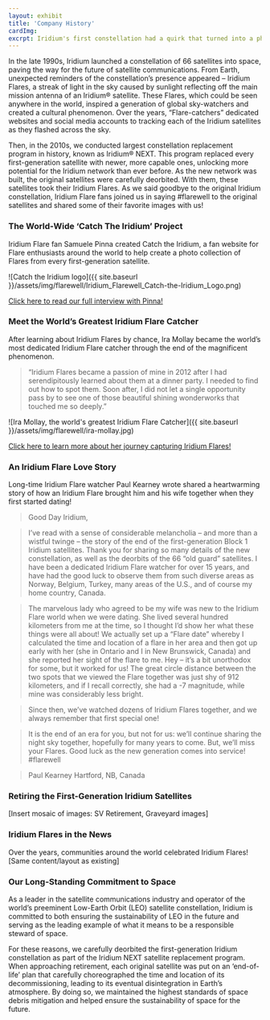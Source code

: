 ```yaml
---
layout: exhibit
title: 'Company History'
cardImg: 
excrpt: Iridium's first constellation had a quirk that turned into a phenomenon. Find out how satellites became artificial shooting stars that inspired a generation.
---
```

In the late 1990s, Iridium launched a constellation of 66 satellites into space, paving the way for the future of satellite communications. From Earth, unexpected reminders of the constellation’s presence appeared – Iridium Flares, a streak of light in the sky caused by sunlight reflecting off the main mission antenna of an Iridium® satellite. These Flares, which could be seen anywhere in the world, inspired a generation of global sky-watchers and created a cultural phenomenon. Over the years, “Flare-catchers” dedicated websites and social media accounts to tracking each of the Iridium satellites as they flashed across the sky.

Then, in the 2010s, we conducted largest constellation replacement program in history, known as Iridium® NEXT. This program replaced every first-generation satellite with newer, more capable ones, unlocking more potential for the Iridium network than ever before. As the new network was built, the original satellites were carefully deorbited. With them, these satellites took their Iridium Flares. As we said goodbye to the original Iridium constellation, Iridium Flare fans joined us in saying #flarewell to the original satellites and shared some of their favorite images with us!

### The World-Wide ‘Catch The Iridium’ Project
Iridium Flare fan Samuele Pinna created Catch the Iridium, a fan website for Flare enthusiasts around the world to help create a photo collection of Flares from every first-generation satellite. 

![Catch the Iridium logo]({{ site.baseurl }}/assets/img/flarewell/Iridium_Flarewell_Catch-the-Iridium_Logo.png)

[Click here to read our full interview with Pinna!](https://www.iridium.com/blog/2018/08/11/flarewell-catch-the-iridium-flare/)


### Meet the World’s Greatest Iridium Flare Catcher
After learning about Iridium Flares by chance, Ira Mollay became the world’s most dedicated Iridium Flare catcher through the end of the magnificent phenomenon.

> “Iridium Flares became a passion of mine in 2012 after I had serendipitously learned about them at a dinner party. I needed to find out how to spot them. Soon after, I did not let a single opportunity pass by to see one of those beautiful shining wonderworks that touched me so deeply.”

 ![Ira Mollay, the world's greatest Iridium Flare Catcher]({{ site.baseurl }}/assets/img/flarewell/ira-mollay.jpg)

[Click here to learn more about her journey capturing Iridium Flares!](https://www.iridium.com/blog/2018/10/24/my-visit-to-iridium/)


### An Iridium Flare Love Story
Long-time Iridium Flare watcher Paul Kearney wrote shared a heartwarming story of how an Iridium Flare brought him and his wife together when they first started dating!

> Good Day Iridium,

> I’ve read with a sense of considerable melancholia – and more than a wistful twinge – the story of the end of the first-generation Block 1 Iridium satellites. Thank you for sharing so many details of the new constellation, as well as the deorbits of the 66 “old guard” satellites.
> I have been a dedicated Iridium Flare watcher for over 15 years, and have had the good luck to observe them from such diverse areas as Norway, Belgium, Turkey, many areas of the U.S., and of course my home country, Canada.

> The marvelous lady who agreed to be my wife was new to the Iridium Flare world when we were dating. She lived several hundred kilometers from me at the time, so I thought I’d show her what these things were all about! We actually set up a “Flare date” whereby I calculated the time and location of a flare in her area and then got up early with her (she in Ontario and I in New Brunswick, Canada) and she reported her sight of the flare to me. Hey – it’s a bit unorthodox for some, but it worked for us! The great circle distance between the two spots that we viewed the Flare together was just shy of 912 kilometers, and if I recall correctly, she had a -7 magnitude, while mine was considerably less bright.

> Since then, we’ve watched dozens of Iridium Flares together, and we always remember that first special one!

> It is the end of an era for you, but not for us: we’ll continue sharing the night sky together, hopefully for many years to come. But, we’ll miss your Flares. Good luck as the new generation comes into service! #flarewell

> Paul Kearney
> Hartford, NB, Canada

### Retiring the First-Generation Iridium Satellites
[Insert mosaic of images: SV Retirement, Graveyard images]


### Iridium Flares in the News
Over the years, communities around the world celebrated Iridium Flares!
[Same content/layout as existing]


### Our Long-Standing Commitment to Space
As a leader in the satellite communications industry and operator of the world’s preeminent Low-Earth Orbit (LEO) satellite constellation, Iridium is committed to both ensuring the sustainability of LEO in the future and serving as the leading example of what it means to be a responsible steward of space.

For these reasons, we carefully deorbited the first-generation Iridium constellation as part of the Iridium NEXT satellite replacement program. When approaching retirement, each original satellite was put on an ‘end-of-life’ plan that carefully choreographed the time and location of its decommissioning, leading to its eventual disintegration in Earth’s atmosphere. By doing so, we maintained the highest standards of space debris mitigation and helped ensure the sustainability of space for the future.